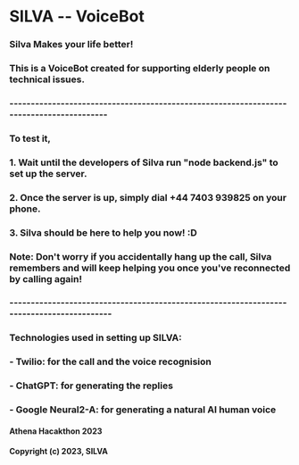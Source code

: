 # SILVA -- VoiceBot
### Silva Makes your life better!
### This is a VoiceBot created for supporting elderly people on technical issues.


### ----------------------------------------------------------------------------------------
### To test it, 
### 1. Wait until the developers of Silva run "node backend.js" to set up the server.
### 2. Once the server is up, simply dial +44 7403 939825 on your phone.
### 3. Silva should be here to help you now! :D

### Note: Don't worry if you accidentally hang up the call, Silva remembers and will keep helping you once you've reconnected by calling again! 

### -----------------------------------------------------------------------------------------
### Technologies used in setting up SILVA:
### - Twilio: for the call and the voice recognision 
### - ChatGPT: for generating the replies
### - Google Neural2-A: for generating a natural AI human voice

####

#### Athena Hacakthon 2023
#### Copyright (c) 2023, SILVA
